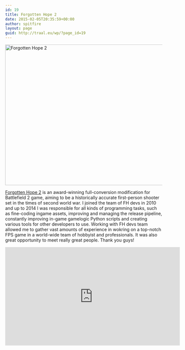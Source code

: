 ```yaml
---
id: 19
title: Forgotten Hope 2
date: 2015-02-05T20:35:59+00:00
author: spitfire
layout: page
guid: http://traal.eu/wp/?page_id=19
---
```

[<img class="aligncenter wp-image-65 size-full" src="http://traal.eu/wp/wp-content/uploads/2015/02/fh24_release-e1426762024972.jpg" alt="Forgotten Hope 2" width="800" height="450" />](http://fhmod.org)

[Forgotten Hope 2](http://fhmod.org) is an award-winning full-conversion modification for Battlefield 2 game, aiming to be a historically accurate first-person shooter set in the times of second world war. I joined the team of FH devs in 2010 and up to 2014 I was responsible for all kinds of programming tasks, such as fine-coding ingame assets, improving and managing the release pipeline, constantly improving in-game gamelogic Python scripts and creating various tools for other developers to use. Working with FH devs team allowed me to gather vast amounts of experience in wokring on a top-notch FPS game in a world-wide team of hobbyist and professionals. It was also great opportunity to meet really great people. Thank you guys!

<img class=" aligncenter" src="http://forgottenhope.warumdarum.de/images/moty-2010-logo-small.png" alt="" />

<iframe width="560" height="315" src="https://www.youtube.com/embed/mk8YoXNuvUQ" frameborder="0" allowfullscreen></iframe>
